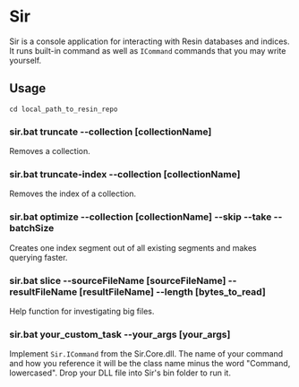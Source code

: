 # Sir

Sir is a console application for interacting with Resin databases and indices. It runs built-in command as well as `ICommand` commands 
that you may write yourself.

## Usage

`cd local_path_to_resin_repo`

### sir.bat truncate --collection [collectionName]

Removes a collection.

### sir.bat truncate-index --collection [collectionName]

Removes the index of a collection.

### sir.bat optimize --collection [collectionName] --skip --take --batchSize

Creates one index segment out of all existing segments and makes querying faster.

### sir.bat slice --sourceFileName [sourceFileName] --resultFileName [resultFileName] --length [bytes_to_read]

Help function for investigating big files.

### sir.bat your_custom_task --your_args [your_args]

Implement `Sir.ICommand` from the Sir.Core.dll. The name of your command and how you reference it will be the class name minus the word "Command, lowercased". 
Drop your DLL file into Sir's bin folder to run it.